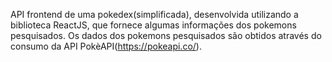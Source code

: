 API frontend de uma pokedex(simplificada), desenvolvida utilizando a biblioteca ReactJS, que fornece algumas informações dos pokemons pesquisados. 
Os dados dos pokemons pesquisados são obtidos através do consumo da API PokèAPI(https://pokeapi.co/).
